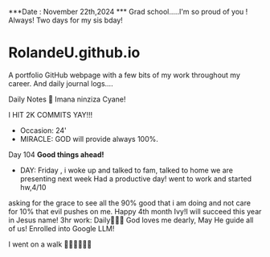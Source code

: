 ***Date : November 22th,2024 *** Grad school.....I'm so proud of you ! Always! Two days for my sis bday!
# RolandeU.github.io

A portfolio GitHub webpage with a few bits of my work throughout my career. And daily journal logs....

Daily Notes
💚 Imana ninziza Cyane! 

I HIT 2K COMMITS YAY!!!

- Occasion: 24'
- MIRACLE: GOD will provide always 100%.

Day 104 **Good things ahead!** 
- DAY: Friday , i woke up and talked to fam, talked to home we are presenting next week
Had a productive day!  went to work and started hw,4/10

asking for the grace to see all the 90% good that i am doing and not care for 10% that evil pushes on me. Happy 4th month Ivy!I will succeed this year in Jesus name!
3hr work: Daily💚💚💚
God loves me dearly, May He guide all of  us!
Enrolled into Google LLM!

I went on a walk 💚💚💚💚💚💚
